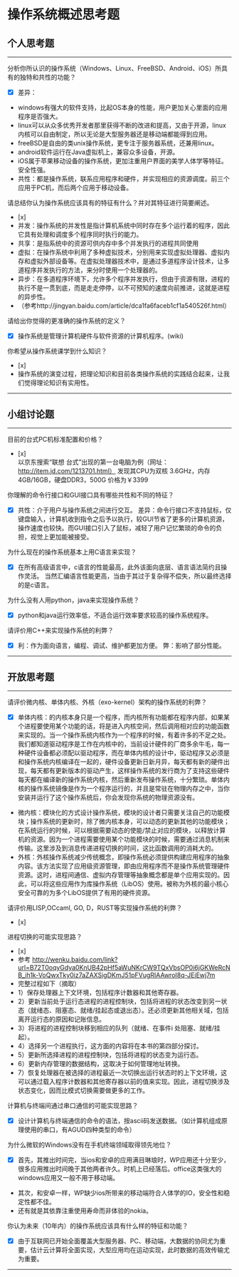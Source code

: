 # 操作系统概述思考题

## 个人思考题

---

分析你所认识的操作系统（Windows、Linux、FreeBSD、Android、iOS）所具有的独特和共性的功能？
- [x] 差异：
- windows有强大的软件支持，比起OS本身的性能，用户更加关心里面的应用程序是否强大。
- linux可以从众多优秀开发者那里获得不断的改进和提高，又由于开源，linux内核可以自由制定，所以无论是大型服务器还是移动端都能得到应用。
- freeBSD是自由的类unix操作系统，更专注于服务器系统，还兼用linux。
- android软件运行在Java虚拟机上，兼容众多设备，开源。
- iOS属于苹果移动设备的操作系统，更加注重用户界面的美学人体学等特征。安全性强。
- 共性：都是操作系统，联系应用程序和硬件，并实现相应的资源调度。前三个应用于PC机，而后两个应用于移动设备。

>  

请总结你认为操作系统应该具有的特征有什么？并对其特征进行简要阐述。
- [x]  
- 并发：操作系统的并发性是指计算机系统中同时存在多个运行着的程序，因此它具有处理和调度多个程序同时执行的能力。
- 共享：是指系统中的资源可供内存中多个并发执行的进程共同使用
- 虚拟：在操作系统中利用了多种虚拟技术，分别用来实现虚拟处理器、虚拟内存和虚拟外部设备等。在虚拟处理器技术中，是通过多道程序设计技术，让多道程序并发执行的方法，来分时使用一个处理器的。
- 异步：在多道程序环境下，允许多个程序并发执行，但由于资源有限，进程的执行不是一贯到底，而是走走停停，以不可预知的速度向前推进，这就是进程的异步性。
- （参考http://jingyan.baidu.com/article/dca1fa6faceb1cf1a540526f.html）


>   

请给出你觉得的更准确的操作系统的定义？
- [x] 操作系统是管理计算机硬件与软件资源的计算机程序。(wiki)


>   

你希望从操作系统课学到什么知识？
- [x]  
- 操作系统的演变过程，把理论知识和目前各类操作系统的实践结合起来，让我们觉得理论知识有实用性。

>   

---

## 小组讨论题

---

目前的台式PC机标准配置和价格？
- [x]  
以京东搜索“联想 台式”出现的第一台电脑为例（网址：http://item.jd.com/1213701.html） 
发现其CPU为双核 3.6GHz，内存4GB/16GB，硬盘DDR3，500G
价格为￥3399

> 

你理解的命令行接口和GUI接口具有哪些共性和不同的特征？
- [x]  共性：介于用户与操作系统之间进行交互。
差异：命令行接口不支持鼠标，仅键盘输入，计算机收到指令之后予以执行，较GUI节省了更多的计算机资源，操作速度也较快。而GUI接口引入了鼠标，减轻了用户记忆繁琐的命令的负担，视觉上更加能被接受。


> 

为什么现在的操作系统基本上用C语言来实现？
- [x]  在所有高级语言中，c语言的性能最高，此外该面向底层、语言语法简约且操作灵活。
当然汇编语言性能更高，当由于其过于复杂得不偿失，所以最终选择的是c语言。


>  

为什么没有人用python，java来实现操作系统？
- [x]  python和java运行效率低，不适合运行效率要求较高的操作系统程序。


>  

请评价用C++来实现操作系统的利弊？
- [x]  利：作为面向语言，编程、调试、维护都更加方便。
弊：影响了部分性能。

>  

---

## 开放思考题

---

请评价微内核、单体内核、外核（exo-kernel）架构的操作系统的利弊？
- [x]  单体内核：的内核本身只是一个程序，而内核所有功能都在程序内部，如果某个进程要使用某个功能的话，将是进入内核空间，然后调用相对应的功能函数来实现的。当一个操作系统内核作为一个程序的时候，有着许多的不足之处。我们都知道驱动程序是工作在内核中的，当前设计硬件的厂商多余牛毛，每一种硬件设备都必须配以驱动程序，而在单体内核的设计中，驱动程序又必须是和操作系统内核编译在一起的，硬件设备更新日新月异，每天都有新的硬件出现，每天都有更新版本的驱动产生，这样操作系统的发行商为了支持这些硬件每天都在编译新的操作系统内核，然后重新发布操作系统，十分繁琐。单体内核的操作系统镜像是作为一个程序运行的，并且是常驻在物理内存之中，当你安装并运行了这个操作系统后，你会发现你系统的物理资源没有。
- 微内核：模块化的方式设计操作系统，模块的设计者只需要关注自己的功能模块；操作系统的更新时，除了微内核本身，可以动态的更新其他的功能模块；在系统运行的时候，可以根据需要动态的使能/禁止对应的模块，以释放计算机的资源。因为一个进程需要使用某个功能模块的时候，需要通过消息机制来传输。这里涉及到消息传递进程切换的时间，这比函数调用的消耗大的。
- 外核：外核操作系统减少传统概念，即操作系统必须提供构建应用程序的抽象内容。该方法实现了应用级资源管理，即由应用程序而不是操作系统管理硬件资源。这时，进程间通信、虚拟内存管理等抽象概念都是单个应用实现的。因此，可以将这些应用作为库操作系统（LibOS）使用。被称为外核的最小核心安全可靠的为多个LibOS提供了有用的硬件资源。

>  

请评价用LISP,OCcaml, GO, D，RUST等实现操作系统的利弊？
- [x]  

>  

进程切换的可能实现思路？
- [x] 
- 参考 http://wenku.baidu.com/link?url=B72T0oqyGdya0KnUB42pHf5aWuNKrCW9TQxVbsOP0i6jGKWeRcNB_ih1k-VoQwxTky0iz7aZAXSigDKmJ51pFVugRIAAwroI8q-JEiEwj7m
- 完整过程如下（摘取）
- 1）保存处理器上下文环境，包括程序计数器和其他寄存器。
- 2）更新当前处于运行态进程的进程控制块，包括将进程的状态改变到另一状态（就绪态、阻塞态、就绪/挂起态或退出态）。还必须更新其他相关域，包括离开运行态的原因和记账信息。  
- 3）将进程的进程控制块移到相应的队列（就绪、在事件i 处阻塞、就绪/挂起）。
- 4）选择另一个进程执行，这方面的内容将在本书的第四部分探讨。 
- 5）更新所选择进程的进程控制块，包括将进程的状态变为运行态。 
- 6）更新内存管理的数据结构，这取决于如何管理地址转换。 
- 7）恢复处理器在被选择的进程最近一次切换出运行状态时的上下文环境，这可以通过载入程序计数器和其他寄存器以前的值来实现。因此，进程切换涉及状态变化，因而比模式切换需要做更多的工作。 

>  

计算机与终端间通过串口通信的可能实现思路？
- [x] 设计计算机与终端通信的命令的语法，按ascii码发送数据。（如计算机组成原理使用的串口，有AGUD四种类型的命令）

>  

为什么微软的Windows没有在手机终端领域取得领先地位？
- [x]  首先，其推出时间完，当ios和安卓的应用满目琳琅时，WP应用还十分至少，很多应用推出时间晚于其他两者许久。时机上已经落后。office这类强大的windows应用又一般不用于移动端。
- 其次，和安卓一样，WP缺少ios所带来的移动端符合人体学的IO，安全性和稳定性都不佳。
- 还有就是其依靠注重使用寿命而非体验的nokia。

>  

你认为未来（10年内）的操作系统应该具有什么样的特征和功能？
- [x]  由于互联网已开始全面覆盖大型服务器、PC、移动端，大数据的协同尤为重要，估计云计算将全面实现，大型应用均在运动实现，此时数据的高效传输尤为重要。

>  

---
